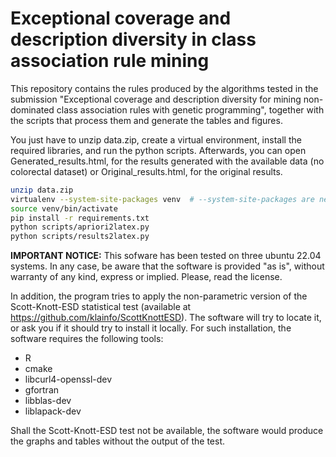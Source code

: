 # Exceptional coverage and description diversity in class association rule mining
This repository contains the rules produced by the algorithms tested in the submission "Exceptional coverage and description diversity for mining non-dominated class association rules with genetic programming", together with the scripts that process them and generate the tables and figures.

You just have to unzip data.zip, create a virtual environment, install the required libraries, and run the python scripts. Afterwards, you can open Generated_results.html, for the results generated with the available data (no colorectal dataset) or Original_results.html, for the original results.

```bash
unzip data.zip
virtualenv --system-site-packages venv  # --system-site-packages are needed to check the requirements below
source venv/bin/activate
pip install -r requirements.txt
python scripts/apriori2latex.py
python scripts/results2latex.py
```

**IMPORTANT NOTICE:** This sofware has been tested on three ubuntu 22.04 systems. In any case, be aware that the software is provided "as is", without warranty of any kind, express or implied. Please, read the license.

In addition, the program tries to apply the non-parametric version of the Scott-Knott-ESD statistical test (available at https://github.com/klainfo/ScottKnottESD). The software will try to locate it, or ask you if it should try to install it locally. For such installation, the software requires the following tools:
- R
- cmake
- libcurl4-openssl-dev
- gfortran
- libblas-dev
- liblapack-dev

Shall the Scott-Knott-ESD test not be available, the software would produce the graphs and tables without the output of the test.

